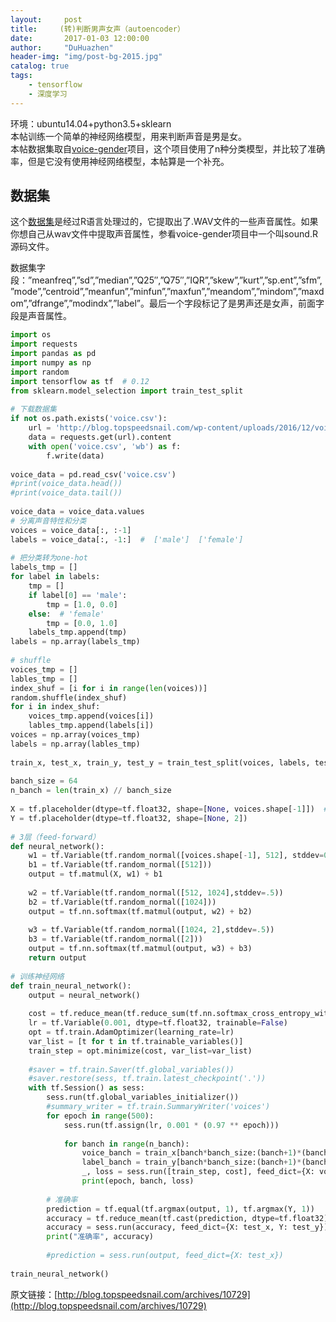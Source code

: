 ```yaml
---
layout:     post
title:     (转)判断男声女声（autoencoder）
date:       2017-01-03 12:00:00
author:     "DuHuazhen"
header-img: "img/post-bg-2015.jpg"
catalog: true
tags:
    - tensorflow
    - 深度学习
---
```

环境：ubuntu14.04+python3.5+sklearn  
本帖训练一个简单的神经网络模型，用来判断声音是男是女。  
本帖数据集取自[voice-gender](https://github.com/primaryobjects/voice-gender)项目，这个项目使用了n种分类模型，并比较了准确率，但是它没有使用神经网络模型，本帖算是一个补充。  
## 数据集
这个[数据集](http://blog.topspeedsnail.com/wp-content/uploads/2016/12/voice.csv)是经过R语言处理过的，它提取出了.WAV文件的一些声音属性。如果你想自己从wav文件中提取声音属性，参看voice-gender项目中一个叫sound.R源码文件。  

数据集字段：”meanfreq”,”sd”,”median”,”Q25″,”Q75″,”IQR”,”skew”,”kurt”,”sp.ent”,”sfm”,”mode”,”centroid”,”meanfun”,”minfun”,”maxfun”,”meandom”,”mindom”,”maxdom”,”dfrange”,”modindx”,”label”。最后一个字段标记了是男声还是女声，前面字段是声音属性。  

```python
import os
import requests
import pandas as pd
import numpy as np
import random
import tensorflow as tf  # 0.12
from sklearn.model_selection import train_test_split
 
# 下载数据集
if not os.path.exists('voice.csv'):
	url = 'http://blog.topspeedsnail.com/wp-content/uploads/2016/12/voice.csv'
	data = requests.get(url).content
	with open('voice.csv', 'wb') as f:
		f.write(data)
 
voice_data = pd.read_csv('voice.csv')
#print(voice_data.head())
#print(voice_data.tail())
 
voice_data = voice_data.values
# 分离声音特性和分类
voices = voice_data[:, :-1]
labels = voice_data[:, -1:]  #  ['male']  ['female']
 
# 把分类转为one-hot
labels_tmp = []
for label in labels:
	tmp = []
	if label[0] == 'male':
		tmp = [1.0, 0.0]
	else:  # 'female'
		tmp = [0.0, 1.0]
	labels_tmp.append(tmp)
labels = np.array(labels_tmp)
 
# shuffle
voices_tmp = []
lables_tmp = []
index_shuf = [i for i in range(len(voices))]
random.shuffle(index_shuf)
for i in index_shuf:
    voices_tmp.append(voices[i])
    lables_tmp.append(labels[i])
voices = np.array(voices_tmp)
labels = np.array(lables_tmp)
 
train_x, test_x, train_y, test_y = train_test_split(voices, labels, test_size=0.1)
 
banch_size = 64
n_banch = len(train_x) // banch_size
 
X = tf.placeholder(dtype=tf.float32, shape=[None, voices.shape[-1]])  # 20
Y = tf.placeholder(dtype=tf.float32, shape=[None, 2])
 
# 3层（feed-forward）
def neural_network():
	w1 = tf.Variable(tf.random_normal([voices.shape[-1], 512], stddev=0.5))
	b1 = tf.Variable(tf.random_normal([512]))
	output = tf.matmul(X, w1) + b1
	
	w2 = tf.Variable(tf.random_normal([512, 1024],stddev=.5))
	b2 = tf.Variable(tf.random_normal([1024]))
	output = tf.nn.softmax(tf.matmul(output, w2) + b2)
 
	w3 = tf.Variable(tf.random_normal([1024, 2],stddev=.5))
	b3 = tf.Variable(tf.random_normal([2]))
	output = tf.nn.softmax(tf.matmul(output, w3) + b3)
	return output
 
# 训练神经网络
def train_neural_network():
	output = neural_network()
 
	cost = tf.reduce_mean(tf.reduce_sum(tf.nn.softmax_cross_entropy_with_logits(logits=output, labels=Y)))
	lr = tf.Variable(0.001, dtype=tf.float32, trainable=False)
	opt = tf.train.AdamOptimizer(learning_rate=lr)
	var_list = [t for t in tf.trainable_variables()]
	train_step = opt.minimize(cost, var_list=var_list)
 
	#saver = tf.train.Saver(tf.global_variables())
	#saver.restore(sess, tf.train.latest_checkpoint('.'))
	with tf.Session() as sess:
		sess.run(tf.global_variables_initializer())
		#summary_writer = tf.train.SummaryWriter('voices')
		for epoch in range(500):
			sess.run(tf.assign(lr, 0.001 * (0.97 ** epoch)))
 
			for banch in range(n_banch):
				voice_banch = train_x[banch*banch_size:(banch+1)*(banch_size)]
				label_banch = train_y[banch*banch_size:(banch+1)*(banch_size)]
				_, loss = sess.run([train_step, cost], feed_dict={X: voice_banch, Y: label_banch})
				print(epoch, banch, loss)
 
		# 准确率
		prediction = tf.equal(tf.argmax(output, 1), tf.argmax(Y, 1))
		accuracy = tf.reduce_mean(tf.cast(prediction, dtype=tf.float32))
		accuracy = sess.run(accuracy, feed_dict={X: test_x, Y: test_y})
		print("准确率", accuracy)
 
		#prediction = sess.run(output, feed_dict={X: test_x})
 
train_neural_network()
```

原文链接：[http://blog.topspeedsnail.com/archives/10729](http://blog.topspeedsnail.com/archives/10729)
